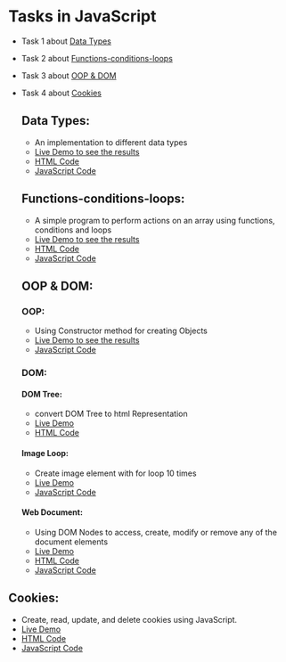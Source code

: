 # Tasks in JavaScript

- Task 1 about [Data Types](#Data-Types)
- Task 2 about [Functions-conditions-loops](#Functions-conditions-loop)
- Task 3 about [OOP & DOM](#OOP-DOM)
- Task 4 about [Cookies](#Cookies)



  ## Data Types:
  - An implementation to different data types
  - [Live Demo to see the results](https://ahmedelshinnawi.github.io/Front-End-Summer-Training/JavaScript/Data%20Types/)
  - [HTML Code](https://github.com/Ahmedelshinnawi/Front-End-Summer-Training/blob/main/JavaScript/Data%20Types/index.html)
  - [JavaScript Code](https://github.com/Ahmedelshinnawi/Front-End-Summer-Training/blob/main/JavaScript/Data%20Types/script.js)



  ## Functions-conditions-loops:
    - A simple program to perform actions on an array using functions, conditions and loops
    - [Live Demo to see the results](https://ahmedelshinnawi.github.io/Front-End-Summer-Training/JavaScript/Functions,%20Conditions%20and%20Loops/)
    - [HTML Code](https://github.com/Ahmedelshinnawi/Front-End-Summer-Training/blob/main/JavaScript/Functions%2C%20Conditions%20and%20Loops/index.html)
    - [JavaScript Code](https://github.com/Ahmedelshinnawi/Front-End-Summer-Training/blob/main/JavaScript/Functions%2C%20Conditions%20and%20Loops/script.js)
 
  ## OOP & DOM:
  ### OOP:
  - Using Constructor method for creating Objects
  - [Live Demo to see the results](https://ahmedelshinnawi.github.io/Front-End-Summer-Training/JavaScript/OOP%20&%20Dom/OOP/)
  - [JavaScript Code](https://github.com/Ahmedelshinnawi/Front-End-Summer-Training/blob/main/JavaScript/OOP%20%26%20Dom/OOP/oop.js)

  ### DOM:
  #### DOM Tree:
  - convert DOM Tree to html Representation
  - [Live Demo](https://ahmedelshinnawi.github.io/Front-End-Summer-Training/JavaScript/OOP%20&%20Dom/Dom/Dom%20tree/)
  - [HTML Code](https://github.com/Ahmedelshinnawi/Front-End-Summer-Training/blob/main/JavaScript/OOP%20%26%20Dom/Dom/Dom%20tree/index.html)
 
  #### Image Loop:
  - Create image element with for loop 10 times
  - [Live Demo](https://ahmedelshinnawi.github.io/Front-End-Summer-Training/JavaScript/OOP%20&%20Dom/Dom/Image%20loop/)
  - [JavaScript Code](https://github.com/Ahmedelshinnawi/Front-End-Summer-Training/blob/main/JavaScript/OOP%20%26%20Dom/Dom/Image%20loop/script.js)
 
  #### Web Document:
  - Using DOM Nodes to access, create, modify or remove any of the document elements
  - [Live Demo](https://ahmedelshinnawi.github.io/Front-End-Summer-Training/JavaScript/OOP%20&%20Dom/Dom/Web%20document/)
  - [HTML Code](https://github.com/Ahmedelshinnawi/Front-End-Summer-Training/blob/main/JavaScript/OOP%20%26%20Dom/Dom/Web%20document/index.html)
  - [JavaScript Code](https://github.com/Ahmedelshinnawi/Front-End-Summer-Training/blob/main/JavaScript/OOP%20%26%20Dom/Dom/Web%20document/script.js)
 

## Cookies:
- Create, read, update, and delete cookies using JavaScript.
- [Live Demo](https://ahmedelshinnawi.github.io/Front-End-Summer-Training/JavaScript/Cookies/)
- [HTML Code](https://github.com/Ahmedelshinnawi/Front-End-Summer-Training/blob/main/JavaScript/Cookies/index.html)
- [JavaScript Code](https://github.com/Ahmedelshinnawi/Front-End-Summer-Training/blob/main/JavaScript/Cookies/script.js)

